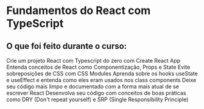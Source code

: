 # Fundamentos do React com TypeScript 
## O que foi feito durante o curso:

Crie um projeto React com Typescript do zero com Create React App
Entenda conceitos de React como Componentização, Props e State
Evite sobreposições de CSS com CSS Modules
Aprenda sobre os hooks useState e useEffect e entenda como eles eram usados nos class components
Deixe seu código mais limpo e documentado com a forma mais atual de se escrever React
Desenvolva seu código com conceitos de boas práticas como DRY (Don't repeat yourself) e SRP (Single Responsibility Principle)

